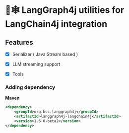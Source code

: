 # 🦜🕸️ LangGraph4j utilities for LangChain4j integration

## Features

- [x] Serializer ( Java Stream based )
- [x] LLM streaming support
- [x] Tools


### Adding dependency 

**Maven**
```xml
<dependency>
    <groupId>org.bsc.langgraph4j</groupId>
    <artifactId>langgraph4j-langchain4j</artifactId>
    <version>1.6.0-beta2</version>
</dependency>
```

    